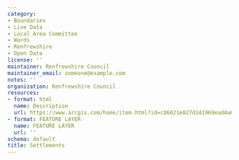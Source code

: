```yaml
---
category:
- Boundaries
- Live Data
- Local Area Committee
- Wards
- Renfrewshire
- Open Data
license: ''
maintainer: Renfrewshire Council
maintainer_email: someone@example.com
notes: ''
organization: Renfrewshire Council
resources:
- format: html
  name: Description
  url: https://www.arcgis.com/home/item.html?id=c86021e027d141969ead4a69f3c569ff
- format: FEATURE LAYER
  name: FEATURE LAYER
  url: ''
schema: default
title: Settlements
---
```

